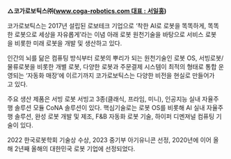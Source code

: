 
**△코가로보틱스㈜(www.coga-robotics.com 대표 : 서일홍)**

코가로보틱스는 2017년 설립된 로보테크 기업으로 ‘착한 AI로 로봇을 똑똑하게, 똑똑한 로봇으로 세상을 자유롭게’라는 이념 아래 로봇 원천기술을 바탕으로 서비스 로봇을 비롯한 미래 로봇을 개발 및 생산하고 있다.  
  
인간의 뇌를 닮은 컴퓨팅 방식부터 로봇의 뿌리가 되는 원천기술인 로봇 OS, 서빙로봇/물류로봇을 비롯한 개별 로봇, 다양한 로봇과 주문결제 시스템이 최적의 형태로 통합 운영되는 ‘자동화 매장’에 이르기까지 코가로보틱스는 다양한 비전을 현실로 만들어가고 있다.

주요 생산 제품은 서빙 로봇 서빙고 3종(클래식, 프라임, 미니), 인공지능 실내 자율주행 솔루션 모듈 CoNA 솔루션이 있다. 핵심기술로는 로봇 OS를 비롯해 AI 실내 자율주행 솔루션, 완성 로봇 개발 및 제조, F&B 자동화 로봇 기술, 하이퍼 디멘져널 컴퓨팅 기술이 있다.

2022 한국로봇학회 기술상 수상, 2023 중기부 아기유니콘 선정, 2020년에 이어 올해 2년째 올해의 대한민국 로봇 기업에 선정되었다.
